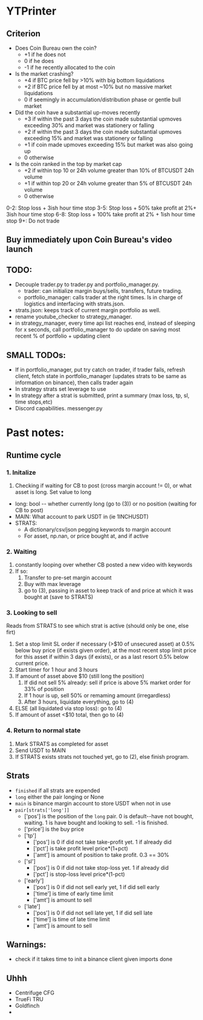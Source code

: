 # YTPrinter

## Criterion
- Does Coin Bureau own the coin?
    - +1 if he does not
    - 0 if he does
    - -1 if he recently allocated to the coin
- Is the market crashing?
    - +4 if BTC price fell by >10% with big bottom liquidations
    - +2 if BTC price fell by at most ~10% but no massive market liquidations
    - 0 if seemingly in accumulation/distribution phase or gentle bull market
- Did the coin have a substantial up-moves recently
    - +3 if within the past 3 days the coin made substantial upmoves exceeding 30% and market was stationery or falling
    - +2 if within the past 3 days the coin made substantial upmoves exceeding 15% and market was stationery or falling
    - +1 if coin made upmoves exceeding 15% but market was also going up
    - 0 otherwise
- Is the coin ranked in the top by market cap
    - +2 if within top 10 or 24h volume greater than 10% of BTCUSDT 24h volume
    - +1 if within top 20 or 24h volume greater than 5% of BTCUSDT 24h volume
    - 0 otherwise

0-2: Stop loss + 3ish hour time stop
3-5: Stop loss + 50% take profit at 2%+ 3ish hour time stop
6-8: Stop loss + 100% take profit at 2% + 1ish hour time stop
9+: Do not trade

## Buy immediately upon Coin Bureau's video launch

## TODO:
- Decouple trader.py to trader.py and portfolio_manager.py.
    - trader: can initialize margin buys/sells, transfers, future trading. 
    - portfolio_manager: calls trader at the right times. Is in charge of logistics and interfacing with strats.json. 
- strats.json: keeps track of current margin portfolio as well. 
- rename youtube_checker to strategy_manager. 
- in strategy_manager, every time api list reaches end, instead of sleeping for x seconds, call portfolio_manager to do update on saving most recent % of portfolio + updating client 

## SMALL TODOs:
- If in portfolio_manager, put try catch on trader, if trader fails, refresh client, fetch state in portfolio_manager (updates strats to be same as information on binance), then calls trader again
- In strategy strats set leverage to use
- In strategy after a strat is submitted, print a summary (max loss, tp, sl, time stops,etc)
- Discord capabilities. messenger.py

# Past notes:
## Runtime cycle
### 1. Initalize
1. Checking if waiting for CB to post (cross margin account != 0), or what asset is long. Set value to long
- long: bool -- whether currently long (go to (3)) or no position (waiting for CB to post)
- MAIN: What account to park USDT in (ie 1INCHUSDT)
- STRATS: 
    - A dictionary/csv/json pegging keywords to margin account
    - For asset, np.nan, or price bought at, and if active


### 2. Waiting
1. constantly looping over whether CB posted a new video with keywords
2. If so: 
    1. Transfer to pre-set margin account
    2. Buy with max leverage
    3. go to (3), passing in asset to keep track of and price at which it was bought at (save to STRATS)

### 3. Looking to sell
Reads from STRATS to see which strat is active (should only be one, else firt)
1. Set a stop limit SL order if necessary (>$10 of unsecured asset) at 0.5% below buy price (if exists given order), at the most recent stop limit price for this asset if within 3 days (if exists), or as a last resort 0.5% below current price. 
2. Start timer for 1 hour and 3 hours
3. If amount of asset above $10 (still long the position)
    1. If did not sell 5% already: sell if price is above 5% market order for 33% of position
    2. If 1 hour is up, sell 50% or remaming amount (irregardless)
    3. After 3 hours, liquidate everything, go to (4) 
4. ELSE (all liquidated via stop loss): go to (4)
5. If amount of asset <$10 total, then go to (4) 

### 4. Return to normal state
1. Mark STRATS as completed for asset
2. Send USDT to MAIN
3. If STRATS exists strats not touched yet, go to (2), else finish program. 

## Strats
- `finished` if all strats are expended
- `long` either the pair longing or None
- `main` is binance margin account to store USDT when not in use
- `pair[strats['long']]` 
    - ['pos'] is the position of the `long` pair. 0 is default--have not bought, waiting. 1 is have bought and looking to sell. -1 is finished.
    - ['price'] is the buy price   
    - ['tp'] 
        - ['pos'] is 0 if did not take take-profit yet. 1 if already did
        - ['pct'] is take profit level price*(1+pct)
        - ['amt'] is amount of position to take profit. 0.3 == 30%
    - ['sl'] 
        - ['pos'] is 0 if did not take stop-loss yet. 1 if already did
        - ['pct'] is stop-loss level price*(1-pct)
    - ['early'] 
        - ['pos'] is 0 if did not sell early yet, 1 if did sell early
        - ['time'] is time of early time limit
        - ['amt'] is amount to sell 
    - ['late'] 
        - ['pos'] is 0 if did not sell late yet, 1 if did sell late
        - ['time'] is time of late time limit
        - ['amt'] is amount to sell 
    

## Warnings:
- check if it takes time to init a binance client given imports done

## Uhhh
- Centrifuge CFG
- TrueFi TRU
- Goldfinch
- 
